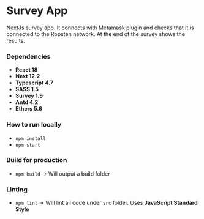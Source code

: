 # Survey App
 
NextJs survey app. It connects with Metamask plugin and checks that it is connected to the Ropsten network. At the end of the survey shows the results.

### Dependencies
- **React 18**
- **Next 12.2**
- **Typescript 4.7**
- **SASS 1.5**
- **Survey 1.9**
- **Antd 4.2**
- **Ethers 5.6**

### How to run locally
- `npm install`
- `npm start`

### Build for production
- `npm build` -> Will output a build folder

### Linting
- `npm lint` -> Will lint all code under `src` folder. Uses **JavaScript Standard Style**